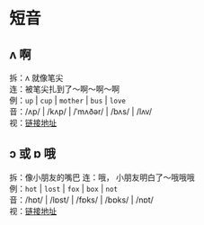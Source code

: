 # 短音

## ʌ 啊

拆：ʌ 就像笔尖  
连：被笔尖扎到了～啊～啊～啊  
例：`up` | `cup` | `mother` | `bus` | `love`  
音：/ʌp/ | /kʌp/ | /ˈmʌðər/ | /bʌs/ | /lʌv/  
视：[链接地址](https://appfrxl8ojj7783.h5.xiaoeknow.com/p/course/video/v_663c29e8e4b0d84dfe4a2005?product_id=p_663c25abe4b0694ca03171dd)

## ɔ 或 ɒ 哦

拆：像小朋友的嘴巴
连：哦， 小朋友明白了～哦哦哦  
例：`hot` | `lost` | `fox` | `box` | `not`  
音：/hɒt/ | /lɒst/ | /fɒks/ | /bɒks/ | /nɒt/  
视：[链接地址](https://appfrxl8ojj7783.h5.xiaoeknow.com/p/course/video/v_663c4221e4b0694ca031872c?product_id=p_663c25abe4b0694ca03171dd)
